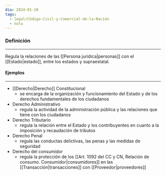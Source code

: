```yaml
---
dia: 2024-01-10
tags:
  - legal/Código-Civil-y-Comercial-de-la-Nación
  - nota
---
```

### Definición
---
Regula la relaciones de las [[Persona jurídica|personas]] con el [[Estado|estado]], entre los estados y supraestatal.

#### Ejemplos
---
* [[Derecho|Derecho]] Constitucional
	* se encarga de la organización y funcionamiento del Estado y de los derechos fundamentales de los ciudadanos
* Derecho Administrativo
	* regula la actividad de la administración pública y las relaciones que tiene con los ciudadanos
* Derecho Tributario
	* regula la relación entre el Estado y los contribuyentes en cuanto a la imposición y recaudación de tributos
* Derecho Penal
	* regula las conductas delictivas, las penas y las medidas de seguridad
* Derecho del consumidor
	* regula la protección de los [[Art. 1092 del CC y CN, Relación de consumo. Consumidor|consumidores]] en las [[Transacción|transacciones]] con [[Proveedor|proveedores]]